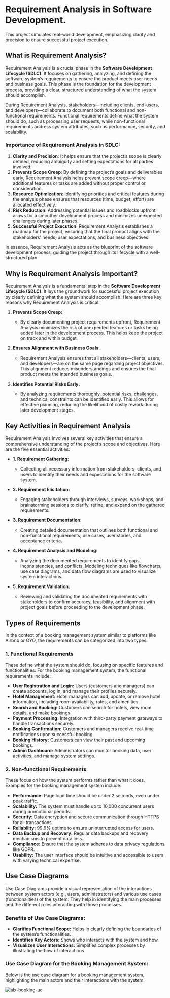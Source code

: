 # Requirement Analysis in Software Development.
This project simulates real-world development, emphasizing clarity and precision to ensure successful project execution.


## What is Requirement Analysis?

Requirement Analysis is a crucial phase in the **Software Development Lifecycle (SDLC)**. It focuses on gathering, analyzing, and defining the software system’s requirements to ensure the product meets user needs and business goals. This phase is the foundation for the development process, providing a clear, structured understanding of what the system should accomplish.

During Requirement Analysis, stakeholders—including clients, end-users, and developers—collaborate to document both functional and non-functional requirements. Functional requirements define what the system should do, such as processing user requests, while non-functional requirements address system attributes, such as performance, security, and scalability.

### Importance of Requirement Analysis in SDLC:

1. **Clarity and Precision**: It helps ensure that the project’s scope is clearly defined, reducing ambiguity and setting expectations for all parties involved.
2. **Prevents Scope Creep**: By defining the project’s goals and deliverables early, Requirement Analysis helps prevent scope creep—where additional features or tasks are added without proper control or consideration.
3. **Resource Optimization**: Identifying priorities and critical features during the analysis phase ensures that resources (time, budget, effort) are allocated effectively.
4. **Risk Reduction**: Addressing potential issues and roadblocks upfront allows for a smoother development process and minimizes unexpected challenges during later phases.
5. **Successful Project Execution**: Requirement Analysis establishes a roadmap for the project, ensuring that the final product aligns with the stakeholders' needs, user expectations, and business objectives.

In essence, Requirement Analysis acts as the blueprint of the software development process, guiding the project through its lifecycle with a well-structured plan.

## Why is Requirement Analysis Important?

Requirement Analysis is a fundamental step in the **Software Development Lifecycle (SDLC)**. It lays the groundwork for successful project execution by clearly defining what the system should accomplish. Here are three key reasons why Requirement Analysis is critical:

1. **Prevents Scope Creep:**
   - By clearly documenting project requirements upfront, Requirement Analysis minimizes the risk of unexpected features or tasks being added later in the development process. This helps keep the project on track and within budget.

2. **Ensures Alignment with Business Goals:**
   - Requirement Analysis ensures that all stakeholders—clients, users, and developers—are on the same page regarding project objectives. This alignment reduces misunderstandings and ensures the final product meets the intended business goals.

3. **Identifies Potential Risks Early:**
   - By analyzing requirements thoroughly, potential risks, challenges, and technical constraints can be identified early. This allows for effective planning, reducing the likelihood of costly rework during later development stages.

## Key Activities in Requirement Analysis

Requirement Analysis involves several key activities that ensure a comprehensive understanding of the project’s scope and objectives. Here are the five essential activities:

- **1. Requirement Gathering:**  
  - Collecting all necessary information from stakeholders, clients, and users to identify their needs and expectations for the software system.

- **2. Requirement Elicitation:**  
  - Engaging stakeholders through interviews, surveys, workshops, and brainstorming sessions to clarify, refine, and expand on the gathered requirements.

- **3. Requirement Documentation:**  
  - Creating detailed documentation that outlines both functional and non-functional requirements, use cases, user stories, and acceptance criteria.

- **4. Requirement Analysis and Modeling:**  
  - Analyzing the documented requirements to identify gaps, inconsistencies, and conflicts. Modeling techniques like flowcharts, use case diagrams, and data flow diagrams are used to visualize system interactions.

- **5. Requirement Validation:**  
  - Reviewing and validating the documented requirements with stakeholders to confirm accuracy, feasibility, and alignment with project goals before proceeding to the development phase.


## Types of Requirements  

In the context of a booking management system similar to platforms like Airbnb or OYO, the requirements can be categorized into two types:  

### 1. Functional Requirements  
These define what the system should do, focusing on specific features and functionalities. For the booking management system, the functional requirements include:  

- **User Registration and Login:** Users (customers and managers) can create accounts, log in, and manage their profiles securely.  
- **Hotel Management:** Hotel managers can add, update, or remove hotel information, including room availability, rates, and amenities.  
- **Search and Booking:** Customers can search for hotels, view room details, and make bookings.  
- **Payment Processing:** Integration with third-party payment gateways to handle transactions securely.  
- **Booking Confirmation:** Customers and managers receive real-time notifications upon successful booking.  
- **Booking History:** Customers can view their past and upcoming bookings.  
- **Admin Dashboard:** Administrators can monitor booking data, user activities, and manage system settings.  

### 2. Non-functional Requirements  
These focus on how the system performs rather than what it does. Examples for the booking management system include:  

- **Performance:** Page load time should be under 2 seconds, even under peak traffic.  
- **Scalability:** The system must handle up to 10,000 concurrent users during promotional periods.  
- **Security:** Data encryption and secure communication through HTTPS for all transactions.  
- **Reliability:** 99.9% uptime to ensure uninterrupted access for users.  
- **Data Backup and Recovery:** Regular data backups and recovery mechanisms to prevent data loss.  
- **Compliance:** Ensure that the system adheres to data privacy regulations like GDPR.  
- **Usability:** The user interface should be intuitive and accessible to users with varying technical expertise.  

## Use Case Diagrams  

Use Case Diagrams provide a visual representation of the interactions between system actors (e.g., users, administrators) and various use cases (functionalities) of the system. They help in identifying the main processes and the different roles interacting with those processes.  

### Benefits of Use Case Diagrams:
- **Clarifies Functional Scope:** Helps in clearly defining the boundaries of the system’s functionalities.
- **Identifies Key Actors:** Shows who interacts with the system and how.
- **Visualizes User Interactions:** Simplifies complex processes by illustrating the flow of interactions.

### Use Case Diagram for the Booking Management System:

Below is the use case diagram for a booking management system, highlighting the main actors and their interactions with the system:  

![alx-booking-uc](https://github.com/user-attachments/assets/e7e2c8ac-9b74-4deb-adad-225e841eb572)

